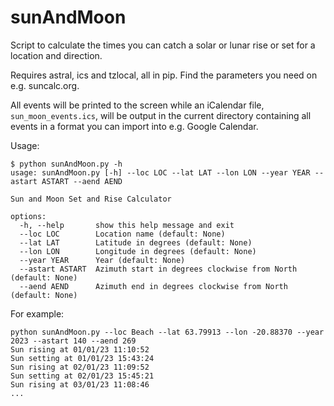 # sunAndMoon
Script to calculate the times you can catch a solar or lunar rise or set for a location and direction.

Requires astral, ics and tzlocal, all in pip. Find the parameters you need on e.g. suncalc.org.

All events will be printed to the screen while an iCalendar file, `sun_moon_events.ics`, will be output in the current directory containing all events in a format you can import into e.g. Google Calendar. 

Usage:
```
$ python sunAndMoon.py -h
usage: sunAndMoon.py [-h] --loc LOC --lat LAT --lon LON --year YEAR --astart ASTART --aend AEND

Sun and Moon Set and Rise Calculator

options:
  -h, --help       show this help message and exit
  --loc LOC        Location name (default: None)
  --lat LAT        Latitude in degrees (default: None)
  --lon LON        Longitude in degrees (default: None)
  --year YEAR      Year (default: None)
  --astart ASTART  Azimuth start in degrees clockwise from North (default: None)
  --aend AEND      Azimuth end in degrees clockwise from North (default: None)
```

For example:
```
python sunAndMoon.py --loc Beach --lat 63.79913 --lon -20.88370 --year 2023 --astart 140 --aend 269
Sun rising at 01/01/23 11:10:52
Sun setting at 01/01/23 15:43:24
Sun rising at 02/01/23 11:09:52
Sun setting at 02/01/23 15:45:21
Sun rising at 03/01/23 11:08:46
...
```

